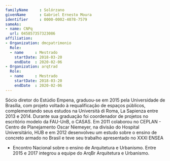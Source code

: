 ```yaml
---
familyName     : Solórzano
givenName      : Gabriel Ernesto Moura
identifier     : 0000-0002-4078-7579
sameAs:
- name: CNPq
  url: 045857357323086
affiliation:
- Organization: dmcpatrimonio
  Role:
  - name     : Mestrado
    startDate: 2018-03-20
    endDate  : 2020-02-06
- Organization: arqtrad
  Role:
  - name     : Mestrado
    startDate: 2018-03-20
    endDate  : 2020-02-06
---
```


Sócio diretor do Estúdio Empena, graduou-se em 2015 pela Universidade de
Brasília, com projeto voltado à requalificação de espaços públicos,
complementando seus estudos na Università di Roma, La Sapienza entre
2013 e 2014. Durante sua graduação foi coordenador de projetos no
escritório modelo da FAU-UnB, o CASAS. Em 2011 colaborou no CEPLAN -
Centro de Planejamento Oscar Niemeyer, na divisão do Hospital
Universitário, HUB e em 2012 desenvolveu um estudo sobre o ensino de
concreto armado no Brasil e teve seu trabalho apresentado no XXXI ENSEA
- Encontro Nacional sobre o ensino de Arquitetura e Urbanismo. Entre
2015 e 2017 integrou a equipe do ArqBr Arquitetura e Urbanismo. 

